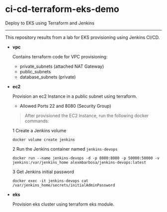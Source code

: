 # ci-cd-terraform-eks-demo

Deploy to EKS using Terraform and Jenkins

---
This repository results from a lab for EKS provisioning using Jenkins CI/CD.

- **vpc**

  Contains terraform code for VPC provisioning:
  
  - private_subnets (attached NAT Gateway)
  - public_subnets
  - database_subnets (private)

- **ec2**

  Provision an ec2 Instance in a public subnet using terraform.
  
  - Allowed Ports 22 and 8080 (Security Group)

  > After provisioned the EC2 Instance, run the following docker commands:

  1 Create a Jenkins volume
  
  ```shell
  docker volume create jenkins
  ```
  
  2 Run the Jenkins container named `jenkins-devops`

  ```shell
  docker run --name jenkins-devops -d -p 8080:8080 -p 50000:50000 -v jenkins:/var/jenkins_home alexmbarbosa/jenkins-devops:latest
  ```

  3 Get Jenkins initial password

  ```shell
  docker exec -it jenkins-devops cat /var/jenkins_home/secrets/initialAdminPassword
  ```

- **eks**

  Provision eks cluster using terraform eks module.
